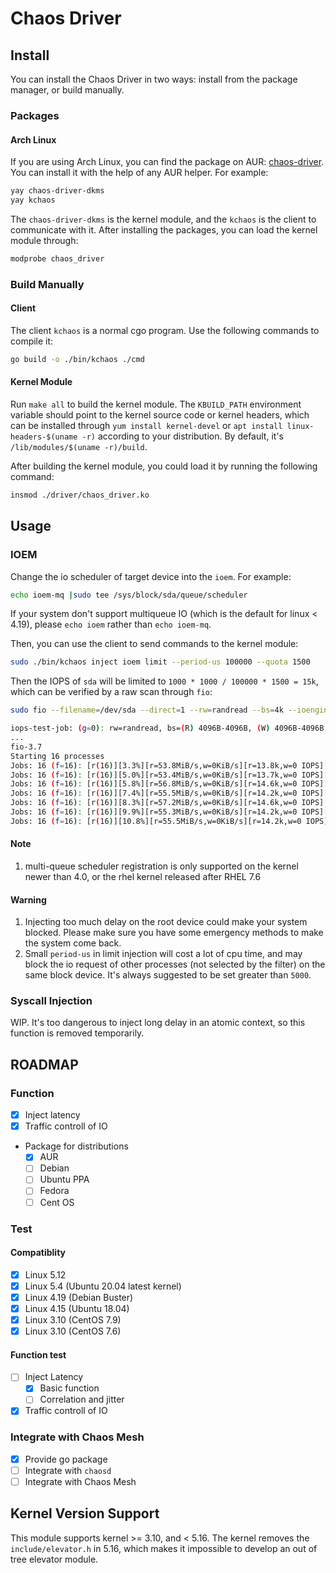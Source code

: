 # Chaos Driver

## Install

You can install the Chaos Driver in two ways: install from the package manager, or build manually.

### Packages

#### Arch Linux

If you are using Arch Linux, you can find the package on AUR: [chaos-driver](https://aur.archlinux.org/pkgbase/chaos-driver/). You can install it with the help of any AUR helper. For example:

```bash
yay chaos-driver-dkms
yay kchaos
```

The `chaos-driver-dkms` is the kernel module, and the `kchaos` is the client to communicate with it. After installing the packages, you can load the kernel module through:

```bash
modprobe chaos_driver
```

### Build Manually

#### Client

The client `kchaos` is a normal cgo program. Use the following commands to compile it:

```bash
go build -o ./bin/kchaos ./cmd 
```

#### Kernel Module

Run `make all` to build the kernel module. The `KBUILD_PATH` environment variable should point to the kernel source code or kernel headers, which can be installed through `yum install kernel-devel` or `apt install linux-headers-$(uname -r)` according to your distribution. By default, it's `/lib/modules/$(uname -r)/build`.

After building the kernel module, you could load it by running the following command:

```bash
insmod ./driver/chaos_driver.ko
```

## Usage

### IOEM

Change the io scheduler of target device into the `ioem`. For example:

```bash
echo ioem-mq |sudo tee /sys/block/sda/queue/scheduler
```

If your system don't support multiqueue IO (which is the default for linux < 4.19), please `echo ioem` rather than `echo ioem-mq`.

Then, you can use the client to send commands to the kernel module:

```bash
sudo ./bin/kchaos inject ioem limit --period-us 100000 --quota 1500
```

Then the IOPS of `sda` will be limited to `1000 * 1000 / 100000 * 1500 = 15k`, which can be verified by a raw scan through `fio`:

```bash
sudo fio --filename=/dev/sda --direct=1 --rw=randread --bs=4k --ioengine=libaio --iodepth=256 --runtime=120 --numjobs=16 --time_based --group_reporting --name=iops-test-job --eta-newline=1 --readonly

iops-test-job: (g=0): rw=randread, bs=(R) 4096B-4096B, (W) 4096B-4096B, (T) 4096B-4096B, ioengine=libaio, iodepth=256
...
fio-3.7
Starting 16 processes
Jobs: 16 (f=16): [r(16)][3.3%][r=53.8MiB/s,w=0KiB/s][r=13.8k,w=0 IOPS][eta 01m:57s]
Jobs: 16 (f=16): [r(16)][5.0%][r=53.4MiB/s,w=0KiB/s][r=13.7k,w=0 IOPS][eta 01m:55s]
Jobs: 16 (f=16): [r(16)][5.8%][r=56.8MiB/s,w=0KiB/s][r=14.6k,w=0 IOPS][eta 01m:53s]
Jobs: 16 (f=16): [r(16)][7.4%][r=55.5MiB/s,w=0KiB/s][r=14.2k,w=0 IOPS][eta 01m:52s]
Jobs: 16 (f=16): [r(16)][8.3%][r=57.2MiB/s,w=0KiB/s][r=14.6k,w=0 IOPS][eta 01m:50s]
Jobs: 16 (f=16): [r(16)][9.9%][r=55.3MiB/s,w=0KiB/s][r=14.2k,w=0 IOPS][eta 01m:49s]
Jobs: 16 (f=16): [r(16)][10.8%][r=55.5MiB/s,w=0KiB/s][r=14.2k,w=0 IOPS][eta 01m:47s]
```

#### Note

1. multi-queue scheduler registration is only supported on the kernel newer than 4.0, or the rhel kernel released after RHEL 7.6

#### Warning

1. Injecting too much delay on the root device could make your system blocked. Please make sure you have some emergency methods to make the system come back.
2. Small `period-us` in limit injection will cost a lot of cpu time, and may block the io request of other processes (not selected by the filter) on the same block device. It's always suggested to be set greater than `5000`.

### Syscall Injection

WIP. It's too dangerous to inject long delay in an atomic context, so this function is removed temporarily.

## ROADMAP

### Function

- [x] Inject latency
- [x] Traffic controll of IO
- Package for distributions
    - [x] AUR
    - [ ] Debian
    - [ ] Ubuntu PPA
    - [ ] Fedora
    - [ ] Cent OS

### Test 

#### Compatiblity

- [x] Linux 5.12
- [x] Linux 5.4 (Ubuntu 20.04 latest kernel)
- [x] Linux 4.19 (Debian Buster)
- [x] Linux 4.15 (Ubuntu 18.04)
- [x] Linux 3.10 (CentOS 7.9)
- [x] Linux 3.10 (CentOS 7.6)

#### Function test

- [ ] Inject Latency
    - [x] Basic function
    - [ ] Correlation and jitter
- [x] Traffic controll of IO

### Integrate with Chaos Mesh

- [x] Provide go package
- [ ] Integrate with `chaosd`
- [ ] Integrate with Chaos Mesh

## Kernel Version Support

This module supports kernel >= 3.10, and < 5.16. The kernel removes the `include/elevator.h` in 5.16, which makes it impossible to develop an out of tree elevator module.
